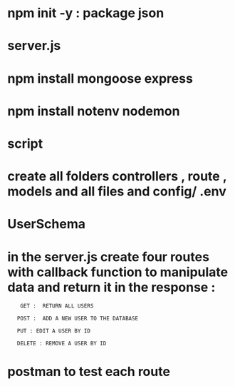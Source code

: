 # npm init -y  : package json
# server.js
# npm install mongoose express 
# npm install notenv nodemon
# script 
# create all folders controllers , route , models and all files and config/ .env 
# UserSchema
# in the server.js create four routes with callback function  to manipulate data and return it in the response :

        GET :  RETURN ALL USERS 

       POST :  ADD A NEW USER TO THE DATABASE 

       PUT : EDIT A USER BY ID 

       DELETE : REMOVE A USER BY ID 

# postman to test each route
